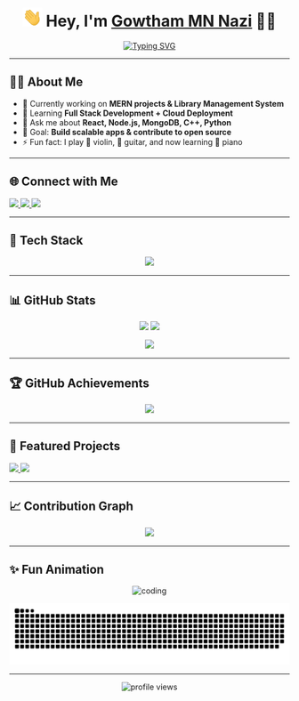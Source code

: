 <!-- Profile Title -->
<h1 align="center">
  <img src="https://raw.githubusercontent.com/ABSphreak/ABSphreak/master/gifs/Hi.gif" width="35px" />
  Hey, I'm <a href="https://github.com/gowtham-mn-nazi">Gowtham MN Nazi</a> 👨‍💻
</h1>

<!-- Typing animation -->
<p align="center">
  <a href="https://git.io/typing-svg">
    <img src="https://readme-typing-svg.herokuapp.com?font=Fira+Code&size=25&pause=1000&color=36BCF7&center=true&vCenter=true&width=600&lines=Passionate+Developer;MERN+Stack+Explorer;Open+Source+Contributor;Tech+Learner+%26+Problem+Solver;Always+Learning+New+Things+🚀" alt="Typing SVG" />
  </a>
</p>

---

## 👨‍💻 About Me  

- 🔭 Currently working on **MERN projects & Library Management System**  
- 🌱 Learning **Full Stack Development + Cloud Deployment**  
- 💬 Ask me about **React, Node.js, MongoDB, C++, Python**  
- 🎯 Goal: **Build scalable apps & contribute to open source**  
- ⚡ Fun fact: I play 🎻 violin, 🎸 guitar, and now learning 🎹 piano  

---

## 🌐 Connect with Me  
<a href="https://linkedin.com/in/YOUR-LINKEDIN" target="_blank">
  <img src="https://img.shields.io/badge/LinkedIn-0A66C2?style=for-the-badge&logo=linkedin&logoColor=white"/>
</a>
<a href="https://twitter.com/YOUR-TWITTER" target="_blank">
  <img src="https://img.shields.io/badge/Twitter-1DA1F2?style=for-the-badge&logo=twitter&logoColor=white"/>
</a>
<a href="mailto:your.email@example.com" target="_blank">
  <img src="https://img.shields.io/badge/Gmail-D14836?style=for-the-badge&logo=gmail&logoColor=white"/>
</a>

---

## 🚀 Tech Stack  

<p align="center">
  <img src="https://skillicons.dev/icons?i=cpp,python,js,react,nodejs,express,mongodb,html,css,git,github,vscode,bootstrap,tailwind,java,mysql&theme=light" />
</p>

---

## 📊 GitHub Stats  

<p align="center">
  <img src="https://github-readme-stats.vercel.app/api?username=gowtham-mn-nazi&show_icons=true&theme=tokyonight&hide_border=true" width="48%"/>
  <img src="https://github-readme-streak-stats.herokuapp.com/?user=gowtham-mn-nazi&theme=tokyonight&hide_border=true" width="48%"/>
</p>

<p align="center">
  <img src="https://github-readme-stats.vercel.app/api/top-langs/?username=gowtham-mn-nazi&layout=compact&theme=tokyonight&hide_border=true" width="50%"/>
</p>

---

## 🏆 GitHub Achievements  

<p align="center">
  <img src="https://github-profile-trophy.vercel.app/?username=gowtham-mn-nazi&theme=tokyonight&no-frame=true&row=1&column=6" />
</p>

---

## 📌 Featured Projects  

<p align="left">
  <a href="https://github.com/gowtham-mn-nazi/Library-Management-System">
    <img src="https://github-readme-stats.vercel.app/api/pin/?username=gowtham-mn-nazi&repo=Library-Management-System&theme=tokyonight" />
  </a>
  <a href="https://github.com/gowtham-mn-nazi/Chess-Game">
    <img src="https://github-readme-stats.vercel.app/api/pin/?username=gowtham-mn-nazi&repo=Chess-Game&theme=tokyonight" />
  </a>
</p>

---

## 📈 Contribution Graph  

<p align="center">
  <img src="https://github-readme-activity-graph.vercel.app/graph?username=gowtham-mn-nazi&theme=tokyo-night" />
</p>

---

## ✨ Fun Animation  

<p align="center">
  <img src="https://raw.githubusercontent.com/rahulbanerjee26/githubProfileReadmeGenerator/main/gifs/code.gif" width="400px" alt="coding"/>
</p>

![snake animation](https://raw.githubusercontent.com/Platane/snk/output/github-contribution-grid-snake.svg)

---

<p align="center"> 
  <img src="https://komarev.com/ghpvc/?username=gowtham-mn-nazi&label=Profile%20Views&color=36BCF7&style=flat" alt="profile views" /> 
</p>
